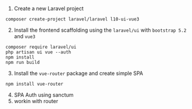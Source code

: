 1.  Create a new Laravel project
```
composer create-project laravel/laravel l10-ui-vue3
```
2.  Install the frontend scaffolding using the `laravel/ui` with `bootstrap 5.2` and `vue3`
```
composer require laravel/ui
php artisan ui vue --auth
npm install
npm run build
```
3. Install the `vue-router` package and create simple SPA
```
npm install vue-router
```
4.  SPA Auth using sanctum
5.  workin with router
